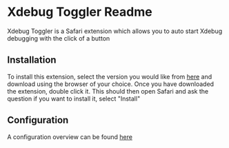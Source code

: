 Xdebug Toggler Readme
=====================

Xdebug Toggler is a Safari extension which allows you to auto start Xdebug debugging with the click of a button


Installation
------------

To install this extension, select the version you would like from [here](https://github.com/benmatselby/xdebug-toggler/downloads) and download using the browser of your choice. Once you have downloaded the extension, double click it. This should then open Safari and ask the question if you want to install it, select "Install"


Configuration
-------------

A configuration overview can be found [here](http://www.soulbroken.co.uk/blog/2010/11/xdebug-toggler-for-safari/)
